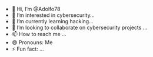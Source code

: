- 👋 Hi, I’m @Adolfo78
- 👀 I’m interested in cybersecurity...
- 🌱 I’m currently learning hacking...
- 💞️ I’m looking to collaborate on cybersecurity projects ...
- 📫 How to reach me ...
- 😄 Pronouns: Me  
- ⚡ Fun fact: ...

<!---
Adolfo78/Adolfo78 is a ✨ special ✨ repository because its `README.md` (this file) appears on your GitHub profile.
You can click the Preview link to take a look at your changes.
--->
